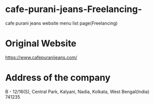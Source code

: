 # cafe-purani-jeans-Freelancing-
cafe purani jeans website menu list page(Freelancing)

# Original Website
https://www.cafepuranijeans.com/

# Address of the company
B - 12/16(S), Central Park, Kalyani, Nadia, Kolkata, West Bengal(India) 741235
